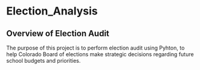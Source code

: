 # Election_Analysis
## Overview of Election Audit
The purpose of this project is to perform election audit using Pyhton, to help Colorado Board of elections make strategic decisions regarding future school budgets and priorities.
